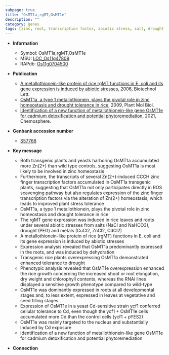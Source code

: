 ```yaml
---
subpage: true
title: "OsMT1a,rgMT,OsMT1e"
description: ""
category: genes
tags: [zinc, root, transcription factor, abiotic stress, salt, drought tolerance, drought, homeostasis, growth, shoot, seed, tolerance, vegetative, root elongation, nucleus, cadmium, chlorophyll content, seed filling]
---
```


* **Information**  
    + Symbol: OsMT1a,rgMT,OsMT1e  
    + MSU: [LOC_Os11g47809](http://rice.plantbiology.msu.edu/cgi-bin/ORF_infopage.cgi?orf=LOC_Os11g47809)  
    + RAPdb: [Os11g0704500](http://rapdb.dna.affrc.go.jp/viewer/gbrowse_details/irgsp1?name=Os11g0704500)  

* **Publication**  
    + [A metallothionein-like protein of rice rgMT functions in E. coli and its gene expression is induced by abiotic stresses](http://www.ncbi.nlm.nih.gov/pubmed?term=A+metallothionein-like+protein+of+rice+rgMT+functions+in+E.+coli+and+its+gene+expression+is+induced+by+abiotic+stresses%5BTitle%5D), 2006, Biotechnol Lett.
    + [OsMT1a, a type 1 metallothionein, plays the pivotal role in zinc homeostasis and drought tolerance in rice](http://www.ncbi.nlm.nih.gov/pubmed?term=OsMT1a,+a+type+1+metallothionein,+plays+the+pivotal+role+in+zinc+homeostasis+and+drought+tolerance+in+rice%5BTitle%5D), 2009, Plant Mol Biol.
    + [Identification of a new function of metallothionein-like gene OsMT1e for cadmium detoxification and potential phytoremediation](http://www.ncbi.nlm.nih.gov/pubmed?term=Identification+of+a+new+function+of+metallothionein-like+gene+OsMT1e+for+cadmium+detoxification+and+potential+phytoremediation%5BTitle%5D), 2021, Chemosphere.

* **Genbank accession number**  
    + [S57768](http://www.ncbi.nlm.nih.gov/nuccore/S57768)

* **Key message**  
    + Both transgenic plants and yeasts harboring OsMT1a accumulated more Zn(2+) than wild type controls, suggesting OsMT1a is most likely to be involved in zinc homeostasis
    + Furthermore, the transcripts of several Zn(2+)-induced CCCH zinc finger transcription factors accumulated in OsMT1a transgenic plants, suggesting that OsMT1a not only participates directly in ROS scavenging pathway but also regulates expression of the zinc finger transcription factors via the alteration of Zn(2+) homeostasis, which leads to improved plant stress tolerance
    + OsMT1a, a type 1 metallothionein, plays the pivotal role in zinc homeostasis and drought tolerance in rice
    + The rgMT gene expression was induced in rice leaves and roots under several abiotic stresses from salts (NaCl and NaHCO3), drought (PEG) and metals (CuCl2, ZnCl2, CdCl2)
    + A metallothionein-like protein of rice (rgMT) functions in E. coli and its gene expression is induced by abiotic stresses
    + Expression analysis revealed that OsMT1a predominantly expressed in the roots, and was induced by dehydration
    + Transgenic rice plants overexpressing OsMT1a demonstrated enhanced tolerance to drought
    + Phenotypic analysis revealed that OsMT1e overexpression enhanced the rice growth concerning the increased shoot or root elongation, dry weight and chlorophyll contents, whereas the RNAi lines displayed a sensitive growth phenotype compared to wild-type
    + OsMT1e was dominantly expressed in roots at all developmental stages and, to less extent, expressed in leaves at vegetative and seed filling stages
    + Expression of OsMT1e in a yeast Cd-sensitive strain ycf1 conferred cellular tolerance to Cd, even though the ycf1 + OsMT1e cells accumulated more Cd than the control cells (ycf1 + pYES2)
    + OsMT1e was mainly targeted to the nucleus and substantially induced by Cd exposure
    + Identification of a new function of metallothionein-like gene OsMT1e for cadmium detoxification and potential phytoremediation

* **Connection**  



